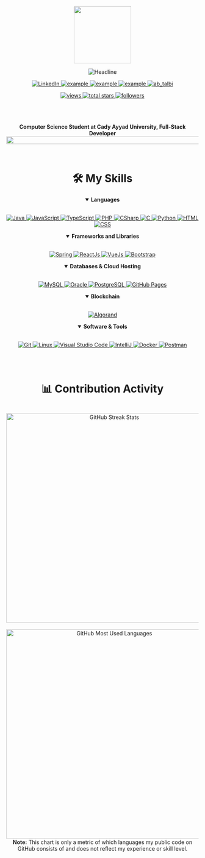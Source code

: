 <div>
    <div align=center>
        <p align=center>
            <img src="https://media.giphy.com/media/WUlplcMpOCEmTGBtBW/giphy.gif" width="150">
        </p>
        <img src="https://readme-typing-svg.herokuapp.com?color=%236FDA44&size=32&center=true&vCenter=true&width=600&height=50&lines=Hi+there+I+am+Abdelhadi+%F0%9F%91%8B;Computer+Science+Student;Full-Stack+Developer;" alt="Headline" />
    </div>
    <div align=center>
        <p align=center>
            <a href="https://www.linkedin.com/in/abdelhadi-el-bcir-060b92217/">
                <img alt="LinkedIn" title="abdelhadielbcir" src="https://img.shields.io/badge/LinkedIn-0077B5?style=for-the-badge&logo=linkedin&logoColor=white">
            </a>
            <a href="https://discordapp.com/users/761317989265965176">
                <img title="#DJAYJI" src="https://img.shields.io/badge/Discord-2962FF?style=for-the-badge&logo=discord&logoColor=white" alt="example"/>
            </a>	
            <a href="mailto:abdelhadielbcir@gmail.com?subject=Github%20Contact&body=Hi%20abdelhadielbcir,">
                <img src="https://img.shields.io/badge/Gmail-D14836?style=for-the-badge&logo=gmail&logoColor=white" alt="example"/>
            </a>
            <a href="https://twitter.com/abdelhadi_elbcir">
                <img title="abdelhadielbcir" src="https://img.shields.io/badge/Twitter-1DA1F2.svg?style=for-the-badge&logo=twitter&logoColor=white" alt="example"/>
            </a>
            <a href="https://instagram.com/abdelhadi_elbcir">
                <img title="ab_talbi" src="https://img.shields.io/badge/Instagram-E4405F?style=for-the-badge&logo=Instagram&logoColor=white"/>
            </a>
        </p>
        <a href="https://github.com/Abdelhadi-EL-bcir?tab=views">
            <img alt="views" title="View of my profile" src="https://komarev.com/ghpvc/?username=Abdelhadi-EL-bcir&label=Views&color=brightgreen&style=for-the-badge" />
        </a>
        <a href="https://github.com/Abdelhadi-EL-bcir?tab=repositories&sort=stargazers">
            <img alt="total stars" title="Total stars on GitHub" src="https://custom-icon-badges.herokuapp.com/badge/dynamic/json?logo=star&color=212F3C&labelColor=566573&label=Stars&style=for-the-badge&query=%24.stars&url=https://api.github-star-counter.workers.dev/user/Abdelhadi-EL-bcir"/>
        </a>
        <a href="https://github.com/Abdelhadi-EL-bcir?tab=followers">
            <img alt="followers" title="Follow me on Github" src="https://custom-icon-badges.herokuapp.com/github/followers/Abdelhadi-EL-bcir?color=23960c&labelColor=188207&style=for-the-badge&logo=person-add&label=Followers&logoColor=white"/>
        </a>
    </div>
    <br>
    <br>
    <br>
    <div align=center>
        <p>
            <strong>
                Computer Science Student at Cady Ayyad University, Full-Stack Developer
                <img src="https://i.imgur.com/dBaSKWF.gif" height="20" width="1000">
            </strong>
        </p>
    </div>
    </br>
    <div align=center>
        <h1>🛠️ My Skills</h1>
        <details align="" open> 
            <summary><b>Languages</b></summary>
            <br/>
            <p align="">
                <a href="https://www.java.com/en/">
                    <img alt="Java" src="https://custom-icon-badges.demolab.com/badge/-JAVA-ED8B00?style=for-the-badge&logo=java&logoColor=white"/>
                </a>
                <a href="https://www.javascript.com/">
                    <img alt="JavaScript" src="https://img.shields.io/badge/JavaScript-323330?style=for-the-badge&logo=javascript&logoColor=F7DF1E"/>
                </a>
                <a href="https://www.typescriptlang.org/">
                    <img alt="TypeScript" src="https://img.shields.io/badge/TypeScript-0175C2?style=for-the-badge&logo=typescript&logoColor=white"/>
                </a>
                <a href="https://php.net/">
                    <img alt="PHP" src="https://img.shields.io/badge/php-474A8A?style=for-the-badge&logo=php&logoColor=white"/>
                </a>
                <a href="https://learn.microsoft.com/en-us/dotnet/csharp/">
                    <img alt="CSharp" src="https://img.shields.io/badge/CSharp-239120?style=for-the-badge&logo=csharp&logoColor=white"/>
                </a>
                <a href="https://www.w3schools.com/c/">
                    <img alt="C" src="https://img.shields.io/badge/C-00599C?style=for-the-badge&logo=c&logoColor=white"/>
                </a>
                <a href="https://python.org/">
                    <img alt="Python" src="https://img.shields.io/badge/Python-FFD43B?style=for-the-badge&logo=python&logoColor=darkgreen"/>
                </a>
                <a href="https://www.w3schools.com/html/">
                    <img alt="HTML" src="https://img.shields.io/badge/HTML-e34c26?style=for-the-badge&logo=html5&logoColor=white"/>
                </a>
                <a href="https://www.w3schools.com/css/">
                    <img alt="CSS" src="https://img.shields.io/badge/CSS-264de4?style=for-the-badge&logo=css3&logoColor=white"/>
                </a>
            </p>
        </details>
        <details align="" open> 
            <summary><b>Frameworks and Libraries</b></summary>
            <br/>
            <p align=""> 
                <a href="https://spring.io/"> 
                    <img alt="Spring" src="https://img.shields.io/badge/Spring-177245?style=for-the-badge&logo=spring&logoColor=white">
                </a>
                <a href="https://reactjs.org/"> 
                    <img alt="ReactJs" src="https://img.shields.io/badge/React-20232A?style=for-the-badge&logo=react&logoColor=61DAFB">
                </a>
                <a href="https://vuejs.org/"> 
                    <img alt="VueJs" src="https://img.shields.io/badge/Vue.Js-35495E?style=for-the-badge&logo=vuedotjs&logoColor=4FC08D">
                </a>
                <a href="https://getbootstrap.com/"> 
                    <img alt="Bootstrap" src="https://img.shields.io/badge/Bootstrap-563D7C?style=for-the-badge&logo=bootstrap&logoColor=white">
                </a>
            </p>
        </details>
        <details align="" open> 
            <summary><b>Databases & Cloud Hosting</b></summary>
            <br/>
            <p align=""> 
                <a href="https://www.mysql.com/">
                    <img alt="MySQL" src="https://img.shields.io/badge/MySQL-00000F?style=for-the-badge&logo=mysql&logoColor=white">
                </a>
                <a href="https://www.oracle.com/">
                    <img alt="Oracle" src="https://img.shields.io/badge/Oracle-f80000?style=for-the-badge&logo=oracle&logoColor=white">
                </a>
                <a href="https://www.postgresql.org">
                    <img alt="PostgreSQL" src="https://img.shields.io/badge/PostgreSQL-0175C2?style=for-the-badge&logo=postgresql&logoColor=white">
                </a>
                <a href="https://www.github.com">
                    <img alt="GitHub Pages" src="https://img.shields.io/badge/GitHub-100000?style=for-the-badge&logo=github&logoColor=white">
                </a>
            </p>
        </details>
        <details align="" open> 
            <summary><b>Blockchain</b></summary>
            <br/>
            <p align=""> 
                <a href="https://www.algorand.com/">
                    <img alt="Algorand" src="https://img.shields.io/badge/Algorand-00000F?style=for-the-badge&logo=algorand&logoColor=white">
                </a>
            </p>
        </details>
        <details align="" open> 
            <summary><b>Software & Tools</b></summary>
            <br/>
            <p align=""> 
                <a href="#">
                    <img alt="Git" src="https://img.shields.io/badge/Git-F05032?style=for-the-badge&logo=git&logoColor=white">
                </a>
                <a href="#">
                    <img alt="Linux" src="https://img.shields.io/badge/Linux-FCC624?style=for-the-badge&logo=linux&logoColor=black">
                </a>
                <a href="#">
                    <img alt="Visual Studio Code" src="https://img.shields.io/badge/Visual_Studio_Code-0078D4?style=for-the-badge&logo=visual%20studio%20code&logoColor=white">
                </a>
                <a href="#">
                    <img alt="IntelliJ" src="https://img.shields.io/badge/IntelliJ%20IDEA-34495E.svg?style=for-the-badge&logo=IntelliJ-IDEA&logoColor=white">
                </a>
                <a href="#">
                    <img alt="Docker" src="https://img.shields.io/badge/Docker-2CA5E0?style=for-the-badge&logo=docker&logoColor=white">
                </a>
                <a href="#">
                    <img alt="Postman" src="https://img.shields.io/badge/Postman-FF6C37?style=for-the-badge&logo=Postman&logoColor=white">
                </a>
            </p>
        </details>
        <br>
        <br>
    </div>
   <div align=center>
        <h1>📊 Contribution Activity</h1>
        <br> 
        <div>
            <img src="https://github-readme-streak-stats.herokuapp.com/?user=Abdelhadi-EL-bcir&theme=algolia&date_format=j%20M%5B%20Y%5D&currStreakLabel=6FDA44&fire=6FDA44&ring=6FDA44" alt="GitHub Streak Stats" width="550" />
        <div>
        <br>
        <div>
            <img src="https://github-readme-stats-smoky-sigma.vercel.app/api/top-langs?username=Abdelhadi-EL-bcir&layout=compact&title_color=6FDA44&text_color=FFFFFF&theme=algolia" alt="GitHub Most Used Languages" width="550" />
        <div>
        <b>Note:</b> This chart is only a metric of which languages my public code on GitHub consists of and does not reflect my experience or skill level.
    </div> 
    <br>
    <br>
</div>

